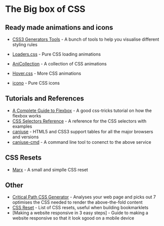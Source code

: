 # The Big box of CSS

## Ready made animations and icons
 - [CSS3 Generators Tools](http://www.cssreflex.com/css-generators/) - A bunch of tools to help you visualise different styling rules
 - [Loaders.css](http://connoratherton.com/loaders) - Pure CSS loading animations
 - [AniCollection](https://anicollection.github.io/#/) - A collection of CSS animations
 - [Hover.css](https://ianlunn.github.io/Hover/) - More CSS animations

 - [icono](https://saeedalipoor.github.io/icono/) - Pure CSS icons


## Tutorials and References
 - [A Complete Guide to Flexbox](https://css-tricks.com/snippets/css/a-guide-to-flexbox/) - A good css-tricks tutorial on how the flexbox works
 - [CSS Selectors Reference](http://www.w3schools.com/cssref/css_selectors.asp) - A reference for the CSS selectors with examples
 - [caniuse](http://caniuse.com) - HTML5 and CSS3 support tables for all the major browsers and versions
 - [caniuse-cmd](https://github.com/sgentle/caniuse-cmd) - A command line tool to conenct to the above service

## CSS Resets
 - [Marx](https://mblode.github.io/marx/) - A small and simplle CSS reset

## Other
 - [Critical Path CSS Generator](http://jonassebastianohlsson.com/criticalpathcssgenerator/) - Analyses your web page and picks out 7 optimises the CSS needed to render the above-the-fold content
 - [CSS Reset](http://www.cssreset.com/) - List of CSS resets, useful when building bookmarklets
 - [Making a website responsive in 3 easy steps] - Guide to making a website responsive so that it look sgood on a mobile device

